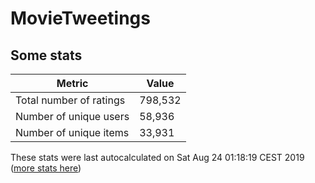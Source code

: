 # MovieTweetings
## Some stats

Metric | Value
--- | ---
Total number of ratings                 | 798,532
Number of unique users                  | 58,936
Number of unique items                  | 33,931
These stats were last autocalculated on Sat Aug 24 01:18:19 CEST 2019  ([more stats here](./stats.md))

